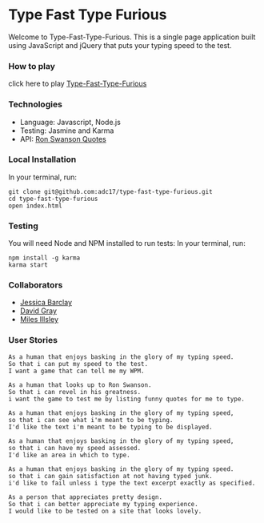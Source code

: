 # Type Fast Type Furious

Welcome to Type-Fast-Type-Furious. This is a single page application built using JavaScript and jQuery that puts your typing speed to the test.

### How to play
click here to play [Type-Fast-Type-Furious](https://adc17.github.io/type-fast-type-furious/)

### Technologies

* Language: Javascript, Node.js
* Testing: Jasmine and Karma
* API: [Ron Swanson Quotes](http://ron-swanson-quotes.herokuapp.com/v2/quotes)


### Local Installation
In your terminal, run:

`git clone git@github.com:adc17/type-fast-type-furious.git`<br>
`cd type-fast-type-furious`<br>
`open index.html`

### Testing
You will need Node and NPM installed to run tests:
In your terminal, run:

`npm install -g karma`<br>
`karma start`

### Collaborators
* [Jessica Barclay](https://github.com/JessicaBarclay)
* [David Gray](https://github.com/DSeanGray)
* [Miles Illsley](https://github.com/milesillsley)

### User Stories

```
As a human that enjoys basking in the glory of my typing speed.
So that i can put my speed to the test.
I want a game that can tell me my WPM.
```
```
As a human that looks up to Ron Swanson.
So that i can revel in his greatness.
i want the game to test me by listing funny quotes for me to type.
```
```
As a human that enjoys basking in the glory of my typing speed,
so that i can see what i'm meant to be typing.
I'd like the text i'm meant to be typing to be displayed.
```
```
As a human that enjoys basking in the glory of my typing speed,
so that i can have my speed assessed.
I'd like an area in which to type.
```
```
As a human that enjoys basking in the glory of my typing speed.
so that i can gain satisfaction at not having typed junk.
i'd like to fail unless i type the text excerpt exactly as specified.
```
```
As a person that appreciates pretty design.
So that i can better appreciate my typing experience.
I would like to be tested on a site that looks lovely.
```
